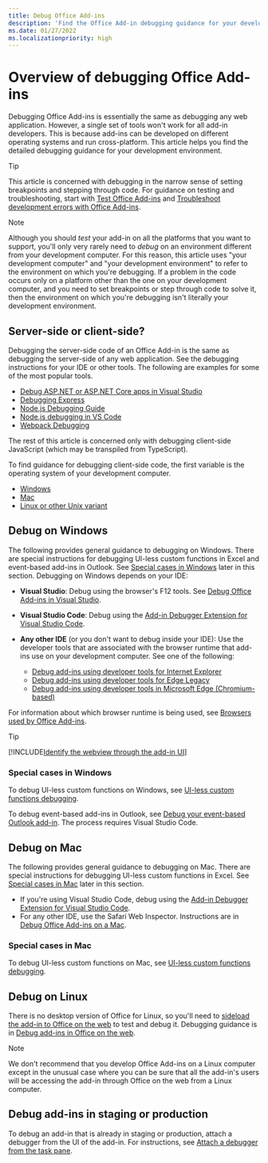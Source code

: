 ```yaml
---
title: Debug Office Add-ins
description: 'Find the Office Add-in debugging guidance for your development environment'
ms.date: 01/27/2022
ms.localizationpriority: high
---
```


# Overview of debugging Office Add-ins

Debugging Office Add-ins is essentially the same as debugging any web application. However, a single set of tools won't work for all add-in developers. This is because add-ins can be developed on different operating systems and run cross-platform. This article helps you find the detailed debugging guidance for your development environment.

> [!TIP]
> This article is concerned with debugging in the narrow sense of setting breakpoints and stepping through code. For guidance on testing and troubleshooting, start with [Test Office Add-ins](test-debug-office-add-ins.md) and [Troubleshoot development errors with Office Add-ins](troubleshoot-development-errors.md).

> [!NOTE]
> Although you should *test* your add-in on all the platforms that you want to support, you'll only very rarely need to *debug* on an environment different from your development computer. For this reason, this article uses "your development computer" and "your development environment" to refer to the environment on which you're debugging. If a problem in the code occurs only on a platform other than the one on your development computer, and you need to set breakpoints or step through code to solve it, then the environment on which you're debugging isn't literally your development environment.

## Server-side or client-side?

Debugging the server-side code of an Office Add-in is the same as debugging the server-side of any web application. See the debugging instructions for your IDE or other tools. The following are examples for some of the most popular tools.

- [Debug ASP.NET or ASP.NET Core apps in Visual Studio](/visualstudio/debugger/how-to-enable-debugging-for-aspnet-applications)
- [Debugging Express](https://expressjs.com/en/guide/debugging.html)
- [Node.js Debugging Guide](https://nodejs.org/en/docs/guides/debugging-getting-started/)
- [Node.js debugging in VS Code](https://code.visualstudio.com/docs/nodejs/nodejs-debugging)
- [Webpack Debugging](https://webpack.js.org/contribute/debugging/)

The rest of this article is concerned only with debugging client-side JavaScript (which may be transpiled from TypeScript).

To find guidance for debugging client-side code, the first variable is the operating system of your development computer.

- [Windows](#debug-on-windows)
- [Mac](#debug-on-mac)
- [Linux or other Unix variant](#debug-on-linux)

## Debug on Windows

The following provides general guidance to debugging on Windows. There are special instructions for debugging UI-less custom functions in Excel and event-based add-ins in Outlook. See [Special cases in Windows](#special-cases-in-windows) later in this section. Debugging on Windows depends on your IDE:

- **Visual Studio**: Debug using the browser's F12 tools. See [Debug Office Add-ins in Visual Studio](../develop/debug-office-add-ins-in-visual-studio.md).
- **Visual Studio Code**: Debug using the [Add-in Debugger Extension for Visual Studio Code](debug-with-vs-extension.md).
- **Any other IDE** (or you don't want to debug inside your IDE): Use the developer tools that are associated with the browser runtime that add-ins use on your development computer. See one of the following:

    - [Debug add-ins using developer tools for Internet Explorer](debug-add-ins-using-f12-tools-ie.md)
    - [Debug add-ins using developer tools for Edge Legacy](debug-add-ins-using-devtools-edge-legacy.md)
    - [Debug add-ins using developer tools in Microsoft Edge (Chromium-based)](debug-add-ins-using-devtools-edge-chromium.md)

For information about which browser runtime is being used, see [Browsers used by Office Add-ins](../concepts/browsers-used-by-office-web-add-ins.md).

> [!TIP]
> [!INCLUDE[Identify the webview through the add-in UI](../includes/identify-webview-in-ui.md)]

### Special cases in Windows

To debug UI-less custom functions on Windows, see [UI-less custom functions debugging](../excel/custom-functions-debugging.md).

To debug event-based add-ins in Outlook, see [Debug your event-based Outlook add-in](../outlook/debug-autolaunch.md). The process requires Visual Studio Code.

## Debug on Mac

The following provides general guidance to debugging on Mac. There are special instructions for debugging UI-less custom functions in Excel. See [Special cases in Mac](#special-cases-in-mac) later in this section.

- If you're using Visual Studio Code, debug using the [Add-in Debugger Extension for Visual Studio Code](debug-with-vs-extension.md).
- For any other IDE, use the Safari Web Inspector. Instructions are in [Debug Office Add-ins on a Mac](debug-office-add-ins-on-ipad-and-mac.md).

### Special cases in Mac

To debug UI-less custom functions on Mac, see [UI-less custom functions debugging](../excel/custom-functions-debugging.md).

## Debug on Linux

There is no desktop version of Office for Linux, so you'll need to [sideload the add-in to Office on the web](sideload-office-add-ins-for-testing.md) to test and debug it. Debugging guidance is in [Debug add-ins in Office on the web](debug-add-ins-in-office-online.md).

> [!NOTE]
> We don't recommend that you develop Office Add-ins on a Linux computer except in the unusual case where you can be sure that all the add-in's users will be accessing the add-in through Office on the web from a Linux computer.

## Debug add-ins in staging or production

To debug an add-in that is already in staging or production, attach a debugger from the UI of the add-in. For instructions, see [Attach a debugger from the task pane](attach-debugger-from-task-pane.md).